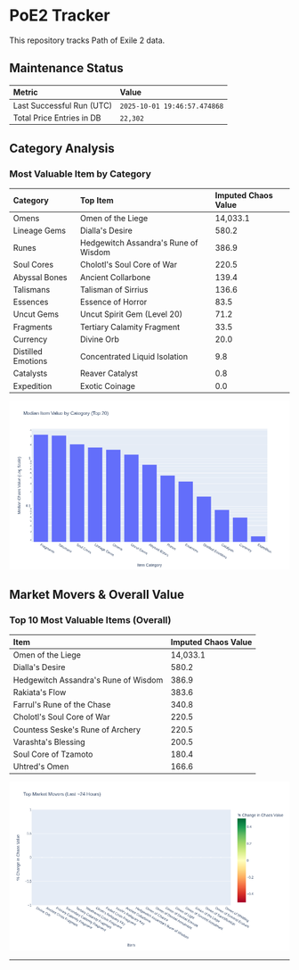 # PoE2 Tracker

This repository tracks Path of Exile 2 data.

## Maintenance Status

<!-- START_MAINTENANCE -->
| Metric | Value |
|:---|:---|
| Last Successful Run (UTC) | `2025-10-01 19:46:57.474868` |
| Total Price Entries in DB | `22,302` |

<!-- END_MAINTENANCE -->

## Category Analysis

<!-- START_CATEGORY_ANALYSIS -->
### Most Valuable Item by Category
| Category | Top Item | Imputed Chaos Value |
| :--- | :--- | :--- |
| Omens | Omen of the Liege | 14,033.1 |
| Lineage Gems | Dialla's Desire | 580.2 |
| Runes | Hedgewitch Assandra's Rune of Wisdom | 386.9 |
| Soul Cores | Cholotl's Soul Core of War | 220.5 |
| Abyssal Bones | Ancient Collarbone | 139.4 |
| Talismans | Talisman of Sirrius | 136.6 |
| Essences | Essence of Horror | 83.5 |
| Uncut Gems | Uncut Spirit Gem (Level 20) | 71.2 |
| Fragments | Tertiary Calamity Fragment | 33.5 |
| Currency | Divine Orb | 20.0 |
| Distilled Emotions | Concentrated Liquid Isolation | 9.8 |
| Catalysts | Reaver Catalyst | 0.8 |
| Expedition | Exotic Coinage | 0.0 |


![Category Analysis Chart](charts/category_analysis.png)
<!-- END_CATEGORY_ANALYSIS -->

## Market Movers & Overall Value

<!-- START_ANALYSIS -->
### Top 10 Most Valuable Items (Overall)
| Item | Imputed Chaos Value |
| :--- | :--- |
| Omen of the Liege | 14,033.1 |
| Dialla's Desire | 580.2 |
| Hedgewitch Assandra's Rune of Wisdom | 386.9 |
| Rakiata's Flow | 383.6 |
| Farrul's Rune of the Chase | 340.8 |
| Cholotl's Soul Core of War | 220.5 |
| Countess Seske's Rune of Archery | 220.5 |
| Varashta's Blessing | 200.5 |
| Soul Core of Tzamoto | 180.4 |
| Uhtred's Omen | 166.6 |


![Market Movers Chart](charts/market_movers.png)
<!-- END_ANALYSIS -->

---
